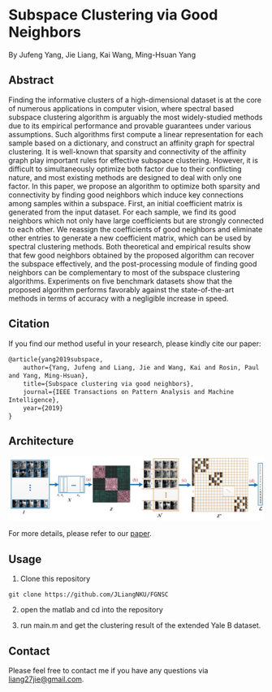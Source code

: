 # Subspace Clustering via Good Neighbors

By Jufeng Yang, Jie Liang, Kai Wang, Ming-Hsuan Yang

## Abstract

Finding the informative clusters of a high-dimensional dataset is at the core of numerous applications in computer vision, where spectral based subspace clustering algorithm is arguably the most widely-studied methods due to its empirical performance and provable guarantees under various assumptions. Such algorithms first compute a linear representation for each sample based on a dictionary, and construct an affinity graph for spectral clustering. It is well-known that sparsity and connectivity of the affinity graph play important rules for effective subspace clustering. However, it is difficult to simultaneously optimize both factor due to their conflicting nature, and most existing methods are designed to deal with only one factor. In this paper, we propose an algorithm to optimize both sparsity and connectivity by finding good neighbors which induce key connections among samples within a subspace. First, an initial coefficient matrix is generated from the input dataset. For each sample, we find its good neighbors which not only have large coefficients but are strongly connected to each other. We reassign the coefficients of good neighbors and eliminate other entries to generate a new coefficient matrix, which can be used by spectral clustering methods. Both theoretical and empirical results show that few good neighbors obtained by the proposed algorithm can recover the subspace effectively, and the post-processing module of finding good neighbors can be complementary to most of the subspace clustering algorithms. Experiments on five benchmark datasets show that the proposed algorithm performs favorably against the state-of-the-art methods in terms of accuracy with a negligible increase in speed.

## Citation

If you find our method useful in your research, please kindly cite our paper:

    @article{yang2019subspace,
    	author={Yang, Jufeng and Liang, Jie and Wang, Kai and Rosin, Paul and Yang, Ming-Hsuan},
    	title={Subspace clustering via good neighbors},
    	journal={IEEE Transactions on Pattern Analysis and Machine Intelligence},
    	year={2019}
    }

## Architecture
<p align="left">
<img src="pipeline.JPG" alt="framework" width="900px">
</p>

For more details, please refer to our [paper](http://liangjie.xyz/).

## Usage

1. Clone this repository

```shell
git clone https://github.com/JLiangNKU/FGNSC
```

2. open the matlab and cd into the repository

3. run main.m and get the clustering result of the extended Yale B dataset.

## Contact

Please feel free to contact me if you have any questions via liang27jie@gmail.com.
